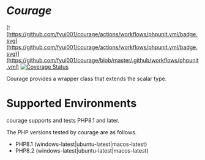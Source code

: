 # *Courage*
[![https://github.com/fyui001/courage/actions/workflows/phpunit.yml/badge.svg](https://github.com/fyui001/courage/actions/workflows/phpunit.yml/badge.svg)](https://github.com/fyui001/courage/blob/master/.github/workflows/phpunit.yml)
[![Coverage Status](https://coveralls.io/repos/github/fyui001/courage/badge.svg?branch=master)](https://coveralls.io/github/fyui001/courage?branch=master)

Courage provides a wrapper class that extends the scalar type.

# Supported Environments

courage supports and tests PHP8.1 and later.

The PHP versions tested by courage are as follows.

- PHP8.1 (windows-latest|ubuntu-latest|macos-latest)
- PHP8.2 (windows-latest|ubuntu-latest|macos-latest)

